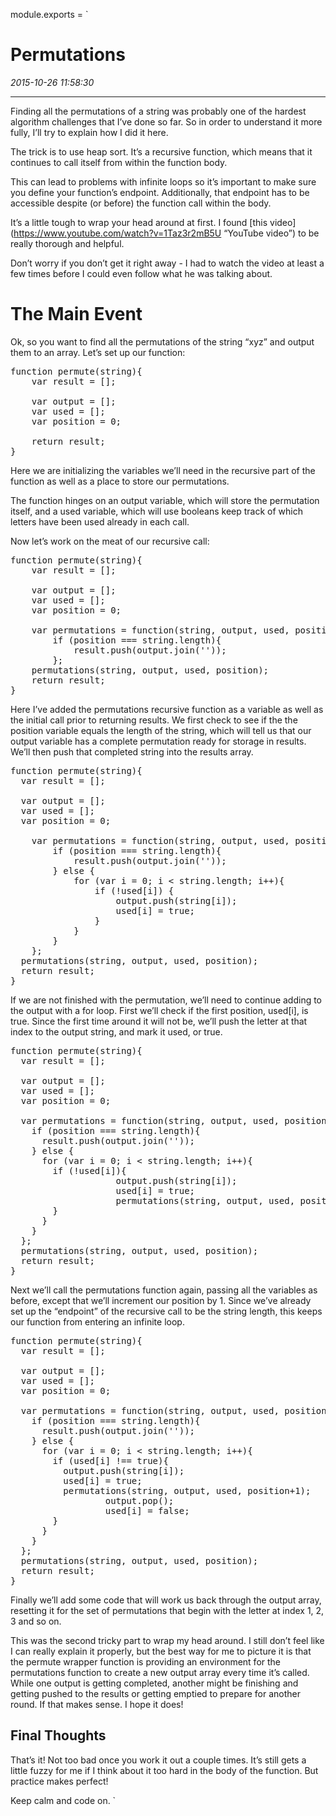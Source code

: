 module.exports = `
# Permutations
*2015-10-26 11:58:30*
<hr />

Finding all the permutations of a string was probably one of the hardest algorithm challenges that I’ve done so far. So in order to understand it more fully, I’ll try to explain how I did it here.

The trick is to use heap sort. It’s a recursive function, which means that it continues to call itself from within the function body.

This can lead to problems with infinite loops so it’s important to make sure you define your function’s endpoint. Additionally, that endpoint has to be accessible despite (or before) the function call within the body.

It’s a little tough to wrap your head around at first. I found [this video](https://www.youtube.com/watch?v=1Taz3r2mB5U “YouTube video”) to be really thorough and helpful.

Don’t worry if you don’t get it right away - I had to watch the video at least a few times before I could even follow what he was talking about.

# The Main Event

Ok, so you want to find all the permutations of the string “xyz” and output them to an array. Let’s set up our function:

<pre>
function permute(string){
	var result = [];

	var output = [];
	var used = [];
	var position = 0;

	return result;
}
</pre>

Here we are initializing the variables we’ll need in the recursive part of the function as well as a place to store our permutations.

The function hinges on an output variable, which will store the permutation itself, and a used variable, which will use booleans keep track of which letters have been used already in each call.

Now let’s work on the meat of our recursive call:

<pre>
function permute(string){
	var result = [];

	var output = [];
	var used = [];
	var position = 0;

	var permutations = function(string, output, used, position){
		if (position === string.length){
			result.push(output.join(''));
		};
	permutations(string, output, used, position);
	return result;
}
</pre>

Here I’ve added the permutations recursive function as a variable as well as the initial call prior to returning results. We first check to see if the the position variable equals the length of the string, which will tell us that our output variable has a complete permutation ready for storage in results. We’ll then push that completed string into the results array.

<pre>
function permute(string){
  var result = [];

  var output = [];
  var used = [];
  var position = 0;

	var permutations = function(string, output, used, position){
		if (position === string.length){
			result.push(output.join(''));
		} else {
			for (var i = 0; i < string.length; i++){
				if (!used[i]) {
					output.push(string[i]);
					used[i] = true;
				}
			}
		}
	};
  permutations(string, output, used, position);
  return result;
}
</pre>

If we are not finished with the permutation, we’ll need to continue adding to the output with a for loop. First we’ll check if the first position, used[i], is true. Since the first time around it will not be, we’ll push the letter at that index to the output string, and mark it used, or true.

<pre>
function permute(string){
  var result = [];

  var output = [];
  var used = [];
  var position = 0;

  var permutations = function(string, output, used, position){
    if (position === string.length){
      result.push(output.join(''));
    } else {
      for (var i = 0; i < string.length; i++){
      	if (!used[i]){
					output.push(string[i]);
					used[i] = true;
					permutations(string, output, used, position+1);
      	}
      }
    }
  };
  permutations(string, output, used, position);
  return result;
}
</pre>

Next we’ll call the permutations function again, passing all the variables as before, except that we’ll increment our position by 1. Since we’ve already set up the “endpoint” of the recursive call to be the string length, this keeps our function from entering an infinite loop.

<pre>
function permute(string){
  var result = [];

  var output = [];
  var used = [];
  var position = 0;

  var permutations = function(string, output, used, position){
    if (position === string.length){
      result.push(output.join(''));
    } else {
      for (var i = 0; i < string.length; i++){
      	if (used[i] !== true){
      	  output.push(string[i]);
      	  used[i] = true;
      	  permutations(string, output, used, position+1);
				  output.pop();
				  used[i] = false;
      	}
      }
    }
  };
  permutations(string, output, used, position);
  return result;
}
</pre>

Finally we’ll add some code that will work us back through the output array, resetting it for the set of permutations that begin with the letter at index 1, 2, 3 and so on.

This was the second tricky part to wrap my head around. I still don’t feel like I can really explain it properly, but the best way for me to picture it is that the permute wrapper function is providing an environment for the permutations function to create a new output array every time it’s called. While one output is getting completed, another might be finishing and getting pushed to the results or getting emptied to prepare for another round. If that makes sense. I hope it does!

## Final Thoughts

That’s it! Not too bad once you work it out a couple times. It’s still gets a little fuzzy for me if I think about it too hard in the body of the function. But practice makes perfect!

Keep calm and code on.
`
